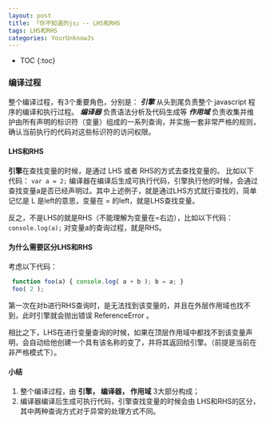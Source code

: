```yaml
---
layout: post
title: 「你不知道的js」-- LHS和RHS
tags: LHS和RHS
categories: YourUnknowJs
---
```


* TOC 
{:toc}


### 编译过程

整个编译过程，️有3个重要角色，分别是：
***引擎***
从头到尾负责整个 javascript 程序的编译和执行过程。
***编译器***
负责语法分析及代码生成等
***作用域***
负责收集并维护由所有声明的标识符（变量）组成的一系列查询，并实施一套非常严格的规则，确认当前执行的代码对这些标识符的访问权限。

#### LHS和RHS
**引擎**在查找变量的时候，是通过 LHS 或者 RHS的方式去查找变量的。
比如以下代码：
`var a = 2;`
编译器在编译后生成可执行代码，引擎执行他的时候，会通过查找变量a是否已经声明过。其中上述例子，就是通过LHS方式就行查找的，简单记忆是 L 是left的意思，变量在 = 的left，就是LHS查找变量。

反之，不是LHS的就是RHS（不能理解为变量在=右边），比如以下代码：
`console.log(a);`
对变量a的查询过程，就是RHS。

#### 为什么需要区分LHS和RHS
考虑以下代码：
```js
 function foo(a) { console.log( a + b ); b = a; }
 foo( 2 );
```
第一次在对b进行RHS查询时，是无法找到该变量的，并且在外层作用域也找不到，此时引擎就会抛出错误  ReferenceError 。

相比之下，LHS在进行变量查询的时候，如果在顶层作用域中都找不到该变量声明，会自动给他创建一个具有该名称的变了，并将其返回给引擎。（前提是当前在非严格模式下）。

#### 小结
1. 整个编译过程，由 **引擎， 编译器， 作用域** 3大部分构成；
2. 编译器编译后生成可执行代码，引擎查找变量的时候会由 LHS和RHS的区分，其中两种查询方式对于异常的处理方式不同。